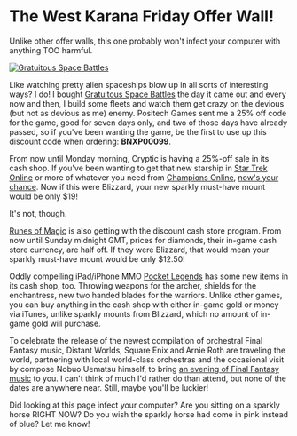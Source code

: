 # The West Karana Friday Offer Wall!

Unlike other offer walls, this one probably won't infect your computer with anything TOO harmful.

[![](http://westkarana.com/wp-content/uploads/2010/04/GSB-2010-04-16-07-24-40-94.jpg "Gratuitous Space Battles")](http://westkarana.com/wp-content/uploads/2010/04/GSB-2010-04-16-07-24-40-94.jpg)

Like watching pretty alien spaceships blow up in all sorts of interesting ways? I do! I bought [Gratuitous Space Battles](http://www.positech.co.uk/gratuitousspacebattles/index.html) the day it came out and every now and then, I build some fleets and watch them get crazy on the devious (but not as devious as me) enemy. Positech Games sent me a 25% off code for the game, good for seven days only, and two of those days have already passed, so if you've been wanting the game, be the first to use up this discount code when ordering: **BNXP00099**.

From now until Monday morning, Cryptic is having a 25%-off sale in its cash shop. If you've been wanting to get that new starship in [Star Trek Online](http://www.startrekonline.com/) or more of whatever you need from [Champions Online](http://www.champions-online.com/), [now's your chance](http://www.champions-online.com/node/594944). Now if this were Blizzard, your new sparkly must-have mount would be only $19!

It's not, though.

[Runes of Magic](http://us.runesofmagic.com/us/index.html) is also getting with the discount cash store program. From now until Sunday midnight GMT, prices for diamonds, their in-game cash store currency, are half off. If they were Blizzard, that would mean your sparkly must-have mount would be only $12.50!

Oddly compelling iPad/iPhone MMO [Pocket Legends](http://www.spacetimestudios.com/content.php?11) has some new items in its cash shop, too. Throwing weapons for the archer, shields for the enchantress, new two handed blades for the warriors. Unlike other games, you can buy anything in the cash shop with either in-game gold or money via iTunes, unlike sparkly mounts from Blizzard, which no amount of in-game gold will purchase.

To celebrate the release of the newest compilation of orchestral Final Fantasy music, Distant Worlds, Square Enix and Arnie Roth are traveling the world, partnering with local world-class orchestras and the occasional visit by compose Nobuo Uematsu himself, to bring [an evening of Final Fantasy music](http://www.ffdistantworlds.com/) to you. I can't think of much I'd rather do than attend, but none of the dates are anywhere near. Still, maybe you'll be luckier!

Did looking at this page infect your computer? Are you sitting on a sparkly horse RIGHT NOW? Do you wish the sparkly horse had come in pink instead of blue? Let me know!
